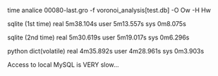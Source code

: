 time analice 00080-last.gro -f voronoi_analysis[test.db] -O Ow -H Hw

sqlite (1st time)
real	5m38.104s
user	5m13.557s
sys	0m8.075s

sqlite (2nd time)
real	5m30.619s
user	5m19.017s
sys	0m6.296s

python dict(volatile)
real	4m35.892s
user	4m28.961s
sys	0m3.903s

Access to local MySQL is VERY slow...
